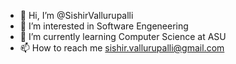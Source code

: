 - 👋 Hi, I’m @SishirVallurupalli
- 👀 I’m interested in Software Engeneering
- 🌱 I’m currently learning Computer Science at ASU
- 📫 How to reach me sishir.vallurupalli@gmail.com

<!---
SishirVallurupalli/SishirVallurupalli is a ✨ special ✨ repository because its `README.md` (this file) appears on your GitHub profile.
You can click the Preview link to take a look at your changes.
--->
